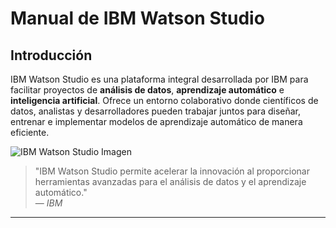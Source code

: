# Manual de IBM Watson Studio

## Introducción
IBM Watson Studio es una plataforma integral desarrollada por IBM para facilitar proyectos de **análisis de datos**, **aprendizaje automático** e **inteligencia artificial**. Ofrece un entorno colaborativo donde científicos de datos, analistas y desarrolladores pueden trabajar juntos para diseñar, entrenar e implementar modelos de aprendizaje automático de manera eficiente.

![IBM Watson Studio Imagen](https://upload.wikimedia.org/wikipedia/commons/6/6f/IBM_Watson_Logo_2017.png)

> "IBM Watson Studio permite acelerar la innovación al proporcionar herramientas avanzadas para el análisis de datos y el aprendizaje automático."  
> — *IBM*

---